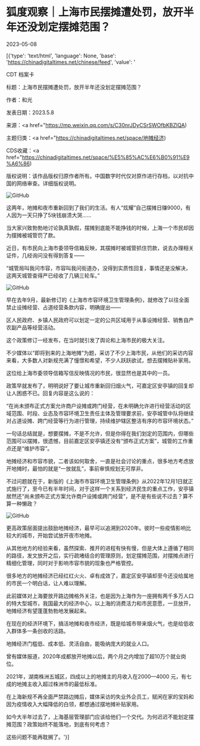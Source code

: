 # 狐度观察｜上海市民摆摊遭处罚，放开半年还没划定摆摊范围？

2023-05-08

[{'type': 'text/html', 'language': None, 'base': 'https://chinadigitaltimes.net/chinese/feed', 'value': '

CDT 档案卡

标题：上海市民摆摊遭处罚，放开半年还没划定摆摊范围？

作者：和光

发表日期：2023.5.8

来源：<a href="https://mp.weixin.qq.com/s/C30nrJDyCSrSWOfbKBZlQA)

主题归类：<a href="https://chinadigitaltimes.net/space/地摊经济)

CDS收藏：<a href="https://chinadigitaltimes.net/space/%E5%85%AC%E6%B0%91%E9%A6%86)

版权说明：该作品版权归原作者所有。中国数字时代仅对原作进行存档，以对抗中国的网络审查。详细版权说明。





![GitHub](https://chinadigitaltimes.net/chinese/files/2023/05/post-695713-6458fe40ef9d9.)

这两年，地摊和夜市重新回到了我们的生活。有人“炫耀”自己摆摊日赚9000，有人因为一天只挣了5块钱崩溃大哭……

当大家兴致勃勃地讨论孰真孰假，摆摊到底能不能挣钱的时候，上海一个市民却因为摆摊被城管罚了款。

近日，有市民向上海市委领导信箱反映，其摆摊时被城管抓住罚款，说去办理相关证件，几经询问没有得到答复——



“城管局叫我问市容，市容叫我问街道办，没得到实质性回复，事情还是没解决，这两天城管查得严已经收了几辆三轮车。”



![GitHub](https://chinadigitaltimes.net/chinese/files/2023/05/post-695713-6458fe42e4681.png)

早在去年9月，最新修订的《上海市市容环境卫生管理条例》，就修改了以往全面禁止设摊经营、占道经营条款内容，明确提出——

区人民政府、乡镇人民政府可以划定一定的公共区域用于从事设摊经营、销售自产农副产品等经营活动。

这个政策修订一经发布，在当时就引发了舆论和上海市民的极大关注。

不少媒体以“即将到来的上海地摊”为题，采访了不少上海市民，从他们的采访内容来看，大多数人对新规充满了憧憬和希望，不少人跃跃欲试，想去摆摊贴补家用。

这位给上海市委领导信箱写信反映情况的市民，很显然也是其中的一员。

政策早就发布了，明明说好了要让城市重新回归烟火气，可嘉定区安亭镇的回复却让人困惑不已。回复内容是这么说的：



“在尚未颁布正式方案允许商户设摊或跨门经营，在未明确允许进行经营活动的区域范围、时段、业态及市容环境卫生责任主体及管理要求前，安亭城管中队将继续对占道设摊、跨门经营等行为进行管理，持续维护辖区整洁有序的市容环境状态。”



一句话总结就是，想要摆摊，不是不允许，但是你得在我们划定的范围内，但哪些范围可以摆摊，很遗憾，目前嘉定区安亭镇还没有“颁布正式方案”，城管的工作重点还是“维护市容”。

地摊经济和市容市貌，二者该如何取舍，一直是社会讨论的重点，很多地方考虑放开地摊时，最怕的就是“一放就乱”，事前审慎规划无可厚非。

不过问题就在于，新版的《上海市市容环境卫生管理条例》从2022年12月1日就正式施行了，至今已有半年时间，对于这样一个关系到经济民生的重点工作，安亭镇居然还“尚未颁布正式方案允许商户设摊或跨门经营”，是不是有些说不过去？算不算一种懒政？

![GitHub](https://chinadigitaltimes.net/chinese/files/2023/05/post-695713-6458fe43bfa90.)

更高政策层面提出鼓励地摊经济，最早可以追溯到2020年。彼时一些疫情影响比较大的城市，开始尝试放开夜市地摊。

从其他地方的经验来看，虽然探索、推开的进程有快有慢，但是大体上遵循了相同的路径，发文放开之后，实行疏堵结合的管理原则，划定摆摊范围，对摆摊点进行精细化管理，同时对于影响市容市貌的现象也严格管控。

很多地方的地摊经济已经红红火火、卓有成效了，嘉定区安亭镇却至今还没给属地的市民一个明白话，让人难以理解。

此前媒体对上海要放开路边摊格外关注，也是因为上海作为一座拥有两千多万人口的特大型城市，我国最大的经济中心，以上海的消费活力和市民意愿，一旦放开，地摊经济有望蓬蓬勃勃地发展起来。

在现在的经济环境下，搞活地摊和夜市经济，既是给城市带来烟火气，也是给低收入群体多一条创收的活路。

地摊经济门槛低、成本低、灵活自由，能吸纳庞大的就业人口。

曾有媒体报道，2020年成都放开地摊以后，两个月之内增加了超10万个就业岗位。

2021年，湖南株洲五城区，四成以上的地摊主的月收入在2000—4000 元，有七成的地摊主收入超过株洲市的最低标准。

在上海新规不再全面严禁路边摊后，媒体采访的失业外企员工，赋闲在家的宝妈和因为疫情收入大幅降低的白领，都想通过摆地摊补贴家用。

如今大半年过去了，上海基层管理部门应该给他们一个交代。为何迟迟不能划定摆摊范围？政策始终不能落地，到底有何考虑？

这些问题不能再耽搁了。'}]